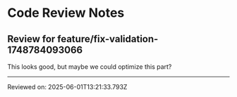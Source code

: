 # Code Review Notes

## Review for feature/fix-validation-1748784093066

This looks good, but maybe we could optimize this part?

---
Reviewed on: 2025-06-01T13:21:33.793Z